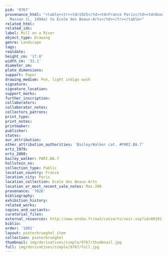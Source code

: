 ```yaml
---
pid: '9767'
provenance_html: "<table><tr><td>1925</td><td>France Paris</td><td>Donated by Jean
  Masson (L. 1494a) to École des Beaux-Arts</td></tr></table>"
related_html: 
related_ids: 
label: Mill on a River
object_type: Drawing
genre: Landscape
tags: 
realdate: 
height_cm: '17.8'
width_cm: '33.1'
diameter_cm: 
plate_dimensions: 
support: Paper
drawing_medium: Pen, light indigo wash
signature: 
signature_location: 
support_marks: 
further_inscription: 
collaborators: 
collaborator_notes: 
collectors_patrons: 
print_type: 
print_notes: 
printmaker: 
publisher: 
states: 
our_attribution: 
other_attribution_authorities: 'Bailey/Walker cat. #PARI.BA.7'
ertz_1979: 
ertz_2008: 
bailey_walker: PARI.BA.7
hollstein_no: 
collection_type: Public
location_country: France
location_city: Paris
location_collection: École des Beaux-Arts
location_or_most_recent_sale_notes: Mas.390
provenance: '7026'
bibliography: 
exhibition_history: 
related_works: 
copies_and_variants: 
curatorial_files: 
external_resources: http://www.ensba.fr/ow2/catzarts/voir.xsp?id=00101-23833&qid=sdx_q3&n=6&sf=&e=
biblio: 
order: '1091'
layout: pieterbrueghel_item
collection: pieterbrueghel
thumbnail: img/derivatives/simple/9767/thumbnail.jpg
full: img/derivatives/simple/9767/full.jpg
---
```

